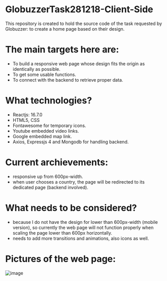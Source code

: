 # GlobuzzerTask281218-Client-Side

This repository is created to hold the source code of the task requested by Globuzzer: to create a home page based on their design.

# The main targets here are:
 - To build a responsive web page whose design fits the origin as identically as possible.
 - To get some usable functions.
 - To connect with the backend to retrieve proper data.
 
#  What technologies?
  - Reactjs: 16.7.0
  - HTML5, CSS
  - Fontawesome for temporary icons.
  - Youtube embedded video links.
  - Google embedded map link.
  - Axios, Expressjs 4 and Mongodb for handling backend.
  
 
# Current archievements:
  - responsive up from 600px-width.
  - when user chooses a country, the page will be redirected to its dedicated page (backend involved).

# What needs to be considered?
  - because I do not have the design for lower than 600px-width (mobile version), so currently the web page will not function properly
  when scaling the page lower than 600px horizontally.
  - needs to add more transitions and animations, also icons as well.
  
# Pictures of the web page:

![image](https://user-images.githubusercontent.com/25637330/50737184-eab24e80-11ce-11e9-8d50-b9a7837ca651.png)
